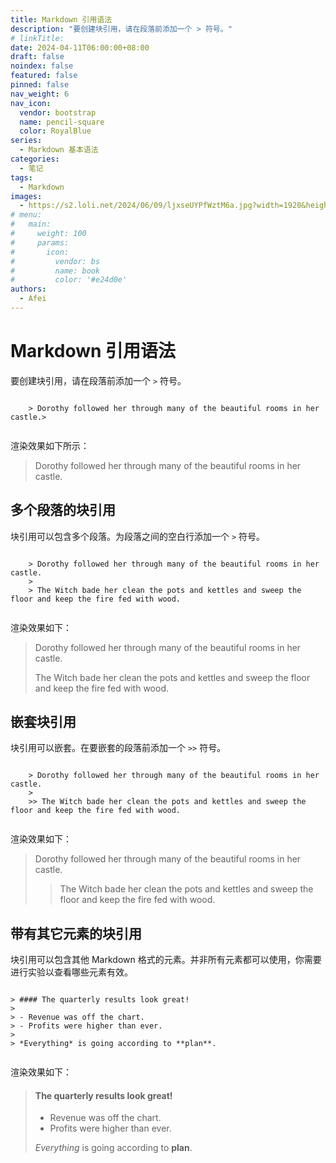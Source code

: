 ```yaml
---
title: Markdown 引用语法
description: "要创建块引用，请在段落前添加一个 > 符号。"
# linkTitle:
date: 2024-04-11T06:00:00+08:00
draft: false
noindex: false
featured: false
pinned: false
nav_weight: 6
nav_icon:
  vendor: bootstrap
  name: pencil-square
  color: RoyalBlue
series:
  - Markdown 基本语法
categories:
  - 笔记
tags:
  - Markdown
images:
  - https://s2.loli.net/2024/06/09/ljxseUYPfWztM6a.jpg?width=1920&height=1440
# menu:
#   main:
#     weight: 100
#     params:
#       icon:
#         vendor: bs
#         name: book
#         color: '#e24d0e'
authors:
  - Afei
---
```


# Markdown 引用语法

要创建块引用，请在段落前添加一个 `>` 符号。

```

	> Dorothy followed her through many of the beautiful rooms in her castle.>


```
渲染效果如下所示：

> Dorothy followed her through many of the beautiful rooms in her castle.

## 多个段落的块引用

块引用可以包含多个段落。为段落之间的空白行添加一个 `>` 符号。

```

	> Dorothy followed her through many of the beautiful rooms in her castle.
	> 
	> The Witch bade her clean the pots and kettles and sweep the floor and keep the fire fed with wood.


```

渲染效果如下：
> Dorothy followed her through many of the beautiful rooms in her castle.
> 
> The Witch bade her clean the pots and kettles and sweep the floor and keep the fire fed with wood.

## 嵌套块引用

块引用可以嵌套。在要嵌套的段落前添加一个 `>>` 符号。
```

	> Dorothy followed her through many of the beautiful rooms in her castle.
	> 
	>> The Witch bade her clean the pots and kettles and sweep the floor and keep the fire fed with wood.


```
渲染效果如下：

> Dorothy followed her through many of the beautiful rooms in her castle.
> 
>> The Witch bade her clean the pots and kettles and sweep the floor and keep the fire fed with wood.

## 带有其它元素的块引用

块引用可以包含其他 Markdown 格式的元素。并非所有元素都可以使用，你需要进行实验以查看哪些元素有效。
```

> #### The quarterly results look great!
> 
> - Revenue was off the chart.
> - Profits were higher than ever.
> 
> *Everything* is going according to **plan**.


```
渲染效果如下：

> #### The quarterly results look great!
> 
> - Revenue was off the chart.
> - Profits were higher than ever.
> 
> *Everything* is going according to **plan**.

